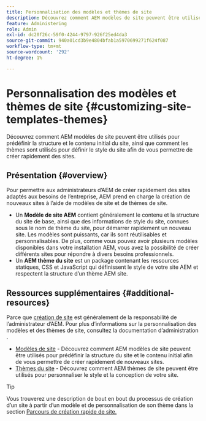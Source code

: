 ```yaml
---
title: Personnalisation des modèles et thèmes de site
description: Découvrez comment AEM modèles de site peuvent être utilisés pour prédéfinir la structure et le contenu initial du site, ainsi que comment les thèmes sont utilisés pour définir le style du site afin de vous permettre de créer rapidement des sites.
feature: Administering
role: Admin
exl-id: dc20f26c-59f0-4244-9797-926f25ed4da3
source-git-commit: 940a01cd3b9e4804bfab1a5970699271f624f087
workflow-type: tm+mt
source-wordcount: '292'
ht-degree: 1%

---
```


# Personnalisation des modèles et thèmes de site {#customizing-site-templates-themes}

Découvrez comment AEM modèles de site peuvent être utilisés pour prédéfinir la structure et le contenu initial du site, ainsi que comment les thèmes sont utilisés pour définir le style du site afin de vous permettre de créer rapidement des sites.

## Présentation {#overview}

Pour permettre aux administrateurs d’AEM de créer rapidement des sites adaptés aux besoins de l’entreprise, AEM prend en charge la création de nouveaux sites à l’aide de modèles de site et de thèmes de site.

* Un **Modèle de site AEM** contient généralement le contenu et la structure du site de base, ainsi que des informations de style du site, connues sous le nom de thème du site, pour démarrer rapidement un nouveau site. Les modèles sont puissants, car ils sont réutilisables et personnalisables. De plus, comme vous pouvez avoir plusieurs modèles disponibles dans votre installation AEM, vous avez la possibilité de créer différents sites pour répondre à divers besoins professionnels.
* Un **AEM thème du site** est un package contenant les ressources statiques, CSS et JavaScript qui définissent le style de votre site AEM et respectent la structure d’un thème AEM site.

## Ressources supplémentaires {#additional-resources}

Parce que [création de site](/help/sites-cloud/administering/site-creation/create-site.md) est généralement de la responsabilité de l’administrateur d’AEM. Pour plus d’informations sur la personnalisation des modèles et des thèmes de site, consultez la documentation d’administration .

* [Modèles de site](/help/sites-cloud/administering/site-creation/site-templates.md) - Découvrez comment AEM modèles de site peuvent être utilisés pour prédéfinir la structure du site et le contenu initial afin de vous permettre de créer rapidement de nouveaux sites.
* [Thèmes du site](/help/sites-cloud/administering/site-creation/site-themes.md) - Découvrez comment AEM thèmes de site peuvent être utilisés pour personnaliser le style et la conception de votre site.

>[!TIP]
>
>Vous trouverez une description de bout en bout du processus de création d’un site à partir d’un modèle et de personnalisation de son thème dans la section [Parcours de création rapide de site.](/help/journey-sites/quick-site/overview.md)
